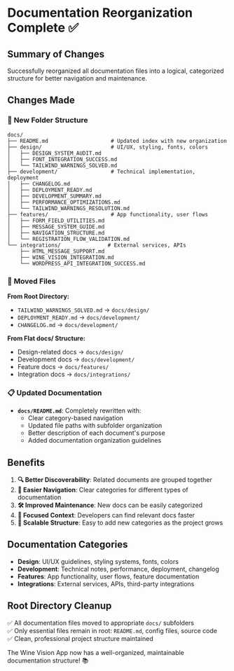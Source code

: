# Documentation Reorganization Complete ✅

## Summary of Changes

Successfully reorganized all documentation files into a logical, categorized structure for better navigation and maintenance.

## Changes Made

### 📁 **New Folder Structure**
```
docs/
├── README.md                    # Updated index with new organization
├── design/                      # UI/UX, styling, fonts, colors
│   ├── DESIGN_SYSTEM_AUDIT.md
│   ├── FONT_INTEGRATION_SUCCESS.md
│   └── TAILWIND_WARNINGS_SOLVED.md
├── development/                 # Technical implementation, deployment
│   ├── CHANGELOG.md
│   ├── DEPLOYMENT_READY.md
│   ├── DEVELOPMENT_SUMMARY.md
│   ├── PERFORMANCE_OPTIMIZATIONS.md
│   └── TAILWIND_WARNINGS_RESOLUTION.md
├── features/                    # App functionality, user flows
│   ├── FORM_FIELD_UTILITIES.md
│   ├── MESSAGE_SYSTEM_GUIDE.md
│   ├── NAVIGATION_STRUCTURE.md
│   └── REGISTRATION_FLOW_VALIDATION.md
└── integrations/               # External services, APIs
    ├── HTML_MESSAGE_SUPPORT.md
    ├── WINE_VISION_INTEGRATION.md
    └── WORDPRESS_API_INTEGRATION_SUCCESS.md
```

### 🚀 **Moved Files**

**From Root Directory:**
- `TAILWIND_WARNINGS_SOLVED.md` → `docs/design/`
- `DEPLOYMENT_READY.md` → `docs/development/`
- `CHANGELOG.md` → `docs/development/`

**From Flat docs/ Structure:**
- Design-related docs → `docs/design/`
- Development docs → `docs/development/`
- Feature docs → `docs/features/`
- Integration docs → `docs/integrations/`

### 📋 **Updated Documentation**

- **`docs/README.md`**: Completely rewritten with:
  - Clear category-based navigation
  - Updated file paths with subfolder organization
  - Better description of each document's purpose
  - Added documentation organization guidelines

## Benefits

1. **🔍 Better Discoverability**: Related documents are grouped together
2. **📖 Easier Navigation**: Clear categories for different types of documentation
3. **🛠️ Improved Maintenance**: New docs can be easily categorized
4. **🎯 Focused Context**: Developers can find relevant docs faster
5. **📱 Scalable Structure**: Easy to add new categories as the project grows

## Documentation Categories

- **Design**: UI/UX guidelines, styling systems, fonts, colors
- **Development**: Technical notes, performance, deployment, changelog
- **Features**: App functionality, user flows, feature documentation
- **Integrations**: External services, APIs, third-party integrations

## Root Directory Cleanup

✅ All documentation files moved to appropriate `docs/` subfolders  
✅ Only essential files remain in root: `README.md`, config files, source code  
✅ Clean, professional project structure maintained  

The Wine Vision App now has a well-organized, maintainable documentation structure! 📚
